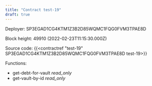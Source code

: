 ```yaml
---
title: "Contract test-19"
draft: true
---
```

Deployer: SP3EGAD1CG4KTM1Z3B2D85WQMC1FQG0FVM3TPAE8D


 



Block height: 49910 (2022-02-23T11:15:30.000Z)

Source code: {{<contractref "test-19" SP3EGAD1CG4KTM1Z3B2D85WQMC1FQG0FVM3TPAE8D test-19>}}

Functions:

* get-debt-for-vault _read_only_
* get-vault-by-id _read_only_
